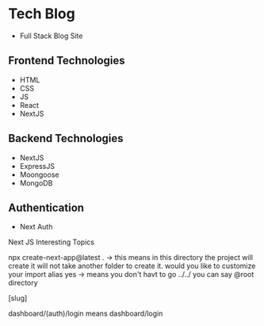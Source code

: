 # Tech Blog 
- Full Stack Blog Site

## Frontend Technologies
- HTML
- CSS
- JS
- React
- NextJS

## Backend Technologies
- NextJS
- ExpressJS
- Moongoose
- MongoDB

## Authentication
- Next Auth



Next JS Interesting Topics

<!-- Next install -->
npx create-next-app@latest . -> this means in this directory the project will create it will not take another folder to create it.
would you like to customize your import alias yes -> means you don't havt to go ../../ you can say @root directory

<!-- Dynamic Route -->
[slug]

<!-- organize page -->
dashboard/(auth)/login
means
dashboard/login

<!-- signle page layout -->
<!-- Dynamic Link Added -->
<!-- Loading Page added -->
<!-- Font Optimization -->
<!-- Server Side Rendering -->
<!-- Nextjs Image Explained -->
<!-- Generate Dynamic Meta Deta -->